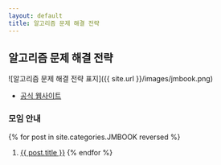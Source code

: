 ```yaml
---
layout: default
title: 알고리즘 문제 해결 전략
---
```


## 알고리즘 문제 해결 전략

![알고리즘 문제 해결 전략 표지]({{ site.url }}/images/jmbook.png)

* [공식 웹사이트](http://book.algospot.com/)

### 모임 안내

{% for post in site.categories.JMBOOK reversed %}
1.  <a href="{{ post.url }}">{{ post.title }}</a>
{% endfor %}
